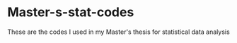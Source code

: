 # Master-s-stat-codes
These are the codes I used in my Master's thesis for statistical data analysis
